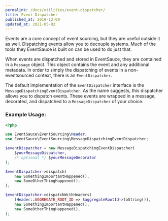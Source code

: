 ```yaml
---
permalink: /docs/utilities/event-dispatcher/
title: Event Dispatcher
published_at: 2019-12-09
updated_at: 2021-05-02
---
```


Events are a core concept of event sourcing, but they are useful
outside it as well. Dispatching events allow you to decouple systems.
Much of the tools they EventSauce is built on can be used to do just that.

When events are dispatched and stored in EventSauce, they are contained in
a `Message` object. This object contains the event and any additional
metadata. In order to simply the dispatching of events in a non-eventsourced
context, there is an `EventDispatcher`.

The default implementation of the `EventDispatcher` interface is the
`MessageDispatchingEventDispatcher`. As the name suggests, this dispatcher
allows you to dispatch events. These events are wrapped in a message, decorated,
and dispatched to a `MessageDispatcher` of your choice.

### Example Usage:

```php
<?php

use EventSauce\EventSourcing\Header;
use EventSauce\EventSourcing\MessageDispatchingEventDispatcher;

$eventDispatcher = new MessageDispatchingEventDispatcher(
    $yourMessageDispatcher,
    /* optional */ $yourMessageDecorator
);

$eventDispatcher->dispatch(
    new SomethingImportantHappened(),
    new SomeOtherThingHappened(),
);

$eventDispatcher->dispatchWithHeaders(
    [Header::AGGREGATE_ROOT_ID => $aggregateRootId->toString()],
    new SomethingImportantHappened(),
    new SomeOtherThingHappened(),
);
```

